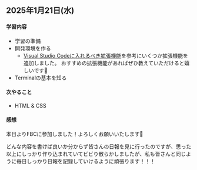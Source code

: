 ## 2025年1月21日(水)

#### 学習内容

- 学習の準備
- 開発環境を作る
  - [Visual Studio Codeに入れるべき拡張機能](https://qiita.com/midiambear/items/f38686bd4d139e0cd46c)を参考にいくつか拡張機能を追加しました。
おすすめの拡張機能があればぜひ教えていただけると嬉しいです🥺
- Terminalの基本を知る

#### 次やること
- HTML & CSS

#### 感想
本日よりFBCに参加しました！よろしくお願いいたします🙌

どんな内容を書けば良いか分からず皆さんの日報を見に行ったのですが、思った以上にしっかり作り込まれていてビビり散らかしましたが、私も皆さんと同じように毎日しっかり日報を記録していけるように頑張ります！！！
